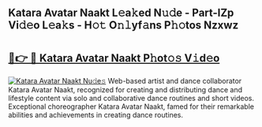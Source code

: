 ## Katara Avatar Naakt L𝚎a𝚔ed N𝚞𝚍e - Part-IZp Vi𝚍𝚎o L𝚎a𝚔s - H𝚘𝚝 O𝚗𝚕yf𝚊ns P𝚑𝚘tos Nzxwz

# <h2><a href="http://kf08khw.oniu.top/?m=Katara+Avatar+Naakt">🔗👉 🔴 Katara Avatar Naakt P𝚑ot𝚘𝚜 V𝚒d𝚎o</a></h2>

[![Katara Avatar Naakt Nu𝚍e𝚜](https://i.imgur.com/0qMVB7G.gif)](http://kf08khw.oniu.top/?m=Katara+Avatar+Naakt)
Web-based artist and dance collaborator Katara Avatar Naakt, recognized for creating and distributing dance and lifestyle content via solo and collaborative dance routines and short videos. Exceptional choreographer Katara Avatar Naakt, famed for their remarkable abilities and achievements in creating dance routines.  
